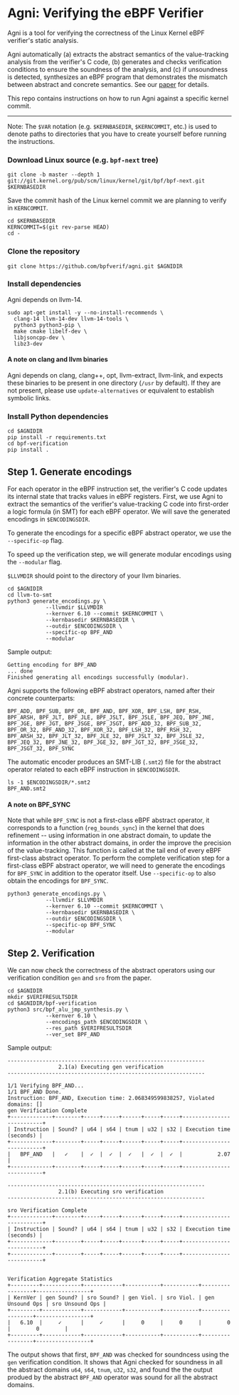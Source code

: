 # Agni: Verifying the eBPF Verifier

Agni is a tool for verifying the correctness of the Linux Kernel eBPF
verifier's static analysis. 

Agni automatically (a) extracts the abstract semantics of the
value-tracking analysis from the verifier's C code, (b) generates and
checks verification conditions to ensure the soundness of the
analysis, and (c) if unsoundness is detected, synthesizes an eBPF
program that demonstrates the mismatch between abstract and concrete
semantics. See our
[paper](https://link.springer.com/chapter/10.1007/978-3-031-37709-9_12)
for details.

This repo contains instructions on how to run Agni against a specific
kernel commit.

---


Note: The `$VAR` notation (e.g. `$KERNBASEDIR`, `$KERNCOMMIT`, etc.)
is used to denote paths to directories that you have to create
yourself before running the instructions.


### Download Linux source (e.g. `bpf-next` tree)

```
git clone -b master --depth 1 git://git.kernel.org/pub/scm/linux/kernel/git/bpf/bpf-next.git $KERNBASEDIR

```
Save the commit hash of the Linux kernel commit we are planning to
verify in `KERNCOMMIT`.

```
cd $KERNBASEDIR
KERNCOMMIT=$(git rev-parse HEAD)
cd -
```

### Clone the repository
```
git clone https://github.com/bpfverif/agni.git $AGNIDIR
```
### Install dependencies

Agni depends on llvm-14.

```
sudo apt-get install -y --no-install-recommends \
  clang-14 llvm-14-dev llvm-14-tools \
  python3 python3-pip \
  make cmake libelf-dev \
  libjsoncpp-dev \
  libz3-dev
```

#### A note on clang and llvm binaries
Agni depends on clang, clang++, opt, llvm-extract, llvm-link, and
expects these binaries to be present in one directory (`/usr` by
default). If they are not present, please use `update-alternatives`
or equivalent to establish symbolic links.

### Install Python dependencies

```
cd $AGNIDIR
pip install -r requirements.txt
cd bpf-verification
pip install .
```

## Step 1. Generate encodings 

For each operator in the eBPF instruction set, the verifier's C code
updates its internal state that tracks values in eBPF registers.
First, we use Agni to extract the semantics of the verifier's
value-tracking C code into first-order a logic formula (in SMT) for
each eBPF operator. We will save the generated encodings in
`$ENCODINGSDIR`.

To generate the encodings for a specific eBPF abstract operator, we
use the `--specific-op` flag.

To speed up the verification step, we will generate modular encodings
using the `--modular` flag.

`$LLVMDIR` should point to the directory of your
llvm binaries.
```
cd $AGNIDIR
cd llvm-to-smt
python3 generate_encodings.py \
            --llvmdir $LLVMDIR
            --kernver 6.10 --commit $KERNCOMMIT \
            --kernbasedir $KERNBASEDIR \
            --outdir $ENCODINGSDIR \
            --specific-op BPF_AND
            --modular
```

Sample output:
```
Getting encoding for BPF_AND
... done
Finished generating all encodings successfully (modular).
```

Agni supports the following eBPF abstract operators, named 
after their concrete counterparts:

```
BPF_ADD, BPF_SUB, BPF_OR, BPF_AND, BPF_XOR, BPF_LSH, BPF_RSH, BPF_ARSH, BPF_JLT, BPF_JLE, BPF_JSLT, BPF_JSLE, BPF_JEQ, BPF_JNE, BPF_JGE, BPF_JGT, BPF_JSGE, BPF_JSGT, BPF_ADD_32, BPF_SUB_32, BPF_OR_32, BPF_AND_32, BPF_XOR_32, BPF_LSH_32, BPF_RSH_32, BPF_ARSH_32, BPF_JLT_32, BPF_JLE_32, BPF_JSLT_32, BPF_JSLE_32, BPF_JEQ_32, BPF_JNE_32, BPF_JGE_32, BPF_JGT_32, BPF_JSGE_32, BPF_JSGT_32, BPF_SYNC
```

The automatic encoder produces an SMT-LIB (`.smt2`) file for the
abstract operator related to each eBPF instruction in `$ENCODINGSDIR`.

```
ls -1 $ENCODINGSDIR/*.smt2
BPF_AND.smt2
```

####  A note on BPF_SYNC
Note that while `BPF_SYNC` is not a first-class eBPF abstract
operator, it corresponds to a function (`reg_bounds_sync`) in the
kernel that does refinement -- using information in one abstract
domain, to update the information in the other abstract domains, in
order the improve the precision of the value-tracking. This function
is called at the tail end of every eBPF first-class abstract operator.
To perform the complete verification step for a first-class eBPF
abstract operator, we will need to generate the encodings for
`BPF_SYNC` in addition to the operator itself. Use `--specific-op`
to also obtain the encodings for `BPF_SYNC`.

```
python3 generate_encodings.py \
            --llvmdir $LLVMDIR
            --kernver 6.10 --commit $KERNCOMMIT \
            --kernbasedir $KERNBASEDIR \
            --outdir $ENCODINGSDIR \
            --specific-op BPF_SYNC
            --modular
```

## Step 2. Verification

We can now check the correctness of the abstract operators using our
verification condition `gen` and `sro` from the paper.

```
cd $AGNIDIR
mkdir $VERIFRESULTSDIR
cd $AGNIDIR/bpf-verification
python3 src/bpf_alu_jmp_synthesis.py \
            --kernver 6.10 \
            --encodings_path $ENCODINGSDIR \
            --res_path $VERIFRESULTSDIR
            --ver_set BPF_AND
```

Sample output:
```
--------------------------------------------------------------
                2.1(a) Executing gen verification
--------------------------------------------------------------

1/1 Verifying BPF_AND...
1/1 BPF_AND Done.
Instruction: BPF_AND, Execution time: 2.068349599838257, Violated domains: []
gen Verification Complete
+-------------+--------+-----+-----+------+-----+-----+--------------------------+
| Instruction | Sound? | u64 | s64 | tnum | u32 | s32 | Execution time (seconds) |
+-------------+--------+-----+-----+------+-----+-----+--------------------------+
|   BPF_AND   |   ✓    |  ✓  |  ✓  |  ✓   |  ✓  |  ✓  |           2.07           |
+-------------+--------+-----+-----+------+-----+-----+--------------------------+

--------------------------------------------------------------
                2.1(b) Executing sro verification
--------------------------------------------------------------

sro Verification Complete
+-------------+--------+-----+-----+------+-----+-----+--------------------------+
| Instruction | Sound? | u64 | s64 | tnum | u32 | s32 | Execution time (seconds) |
+-------------+--------+-----+-----+------+-----+-----+--------------------------+
+-------------+--------+-----+-----+------+-----+-----+--------------------------+


Verification Aggregate Statistics
+---------+------------+------------+-----------+-----------+-----------------+-----------------+
| KernVer | gen Sound? | sro Sound? | gen Viol. | sro Viol. | gen Unsound Ops | sro Unsound Ops |
+---------+------------+------------+-----------+-----------+-----------------+-----------------+
|   6.10  |     ✓      |     ✓      |     0     |     0     |        0        |        0        |
+---------+------------+------------+-----------+-----------+-----------------+-----------------+
```

The output shows that first, `BPF_AND` was checked for soundncess
using the `gen` verification condition. It shows that Agni checked for
soundness in all the abstract domains `u64`, `s64`, `tnum`, `u32`,
`s32`, and found the the output produed by the abstract `BPF_AND` 
operator was sound for all the abstract domains.